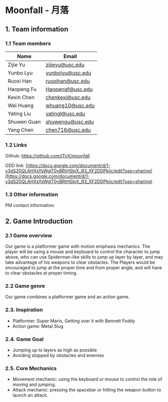 # Moonfall - 月落





## 1. Team information

### 1.1 Team members

| Name        | Email            |
| ----------- | ---------------- |
| Zijie Yu    | zijieyu@usc.edu  |
| Yunbo Lyu   | yunbolyu@usc.edu |
| Ruoxi Han   | ruoxihan@usc.edu |
| Haopeng Fu  | Haopengf@usc.edu |
| Kexin Chen  | chenkexi@usc.edu |
| Wei Huang   | whuang10@usc.edu |
| Yating Liu  | yatingl@usc.edu  |
| Shuwen Guan | shuwengu@usc.edu |
| Yang Chen   | chen716@usc.edu  |



### 1.2 Links

Github: https://github.com/iTvX/moonfall

GDD link: [https://docs.google.com/document/d/1-y3dS20QLAHXsYsWglT0yBRtHSbjX_R3_XF2DDPkiic/edit?usp=sharing](https://docs.google.com/document/d/1-y3dS20QLAHXsYsWglT0yBRtHSbjX_R3_XF2DDPkiic/edit?usp=sharing)

### 1.3 Other information

PM contact information: 



## 2. Game Introduction

### 2.1 Game overview

Our game is a platformer game with motion emphasis mechanics. The player will be using a mouse and keyboard to control the character to jump above, who can use Spiderman-like skills to jump up layer by layer, and may take advantage of his weapons to clear obstacles. The Players would be encouraged to jump at the proper time and from proper angle, and will have to clear obstacles at proper timing.

### 2.2 Game genre

Our game combines a platformer game and an action game.

### 2.3. Inspiration

- Platformer: Super Mario, Getting over it with Bennett Foddy
- Action game: Metal Slug

### 2.4. Game Goal

- Jumping up to layers as high as possible
- Avoiding stopped by obstacles and enemies

### 2.5. Core Mechanics

- Movement mechanic: using the keyboard or mouse to control the role of moving and jumping.
- Attack mechanic: pressing the spacebar or hitting the weapon button to launch an attack.
